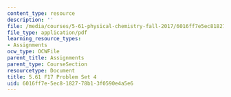 ```yaml
---
content_type: resource
description: ''
file: /media/courses/5-61-physical-chemistry-fall-2017/6016ff7e5ec8182778b13f0590e4a5e6_MIT5_61F17_pset4.pdf
file_type: application/pdf
learning_resource_types:
- Assignments
ocw_type: OCWFile
parent_title: Assignments
parent_type: CourseSection
resourcetype: Document
title: 5.61 F17 Problem Set 4
uid: 6016ff7e-5ec8-1827-78b1-3f0590e4a5e6
---
```

